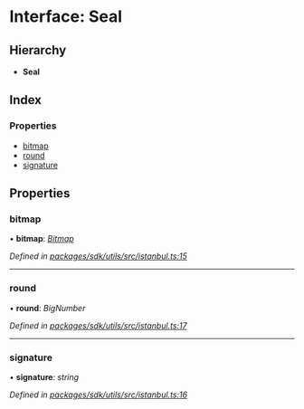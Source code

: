 # Interface: Seal

## Hierarchy

* **Seal**

## Index

### Properties

* [bitmap](_packages_sdk_utils_src_istanbul_.seal.md#bitmap)
* [round](_packages_sdk_utils_src_istanbul_.seal.md#round)
* [signature](_packages_sdk_utils_src_istanbul_.seal.md#signature)

## Properties

###  bitmap

• **bitmap**: *[Bitmap](../modules/_packages_sdk_utils_src_istanbul_.md#bitmap)*

*Defined in [packages/sdk/utils/src/istanbul.ts:15](https://github.com/medhak1/celo-monorepo/blob/master/packages/sdk/utils/src/istanbul.ts#L15)*

___

###  round

• **round**: *BigNumber*

*Defined in [packages/sdk/utils/src/istanbul.ts:17](https://github.com/medhak1/celo-monorepo/blob/master/packages/sdk/utils/src/istanbul.ts#L17)*

___

###  signature

• **signature**: *string*

*Defined in [packages/sdk/utils/src/istanbul.ts:16](https://github.com/medhak1/celo-monorepo/blob/master/packages/sdk/utils/src/istanbul.ts#L16)*
